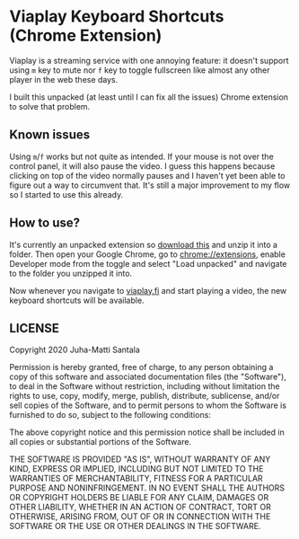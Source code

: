 # Viaplay Keyboard Shortcuts (Chrome Extension)

Viaplay is a streaming service with one annoying feature: it doesn't support using `m` key to mute nor `f` key to toggle fullscreen like almost any other player in the web these days.

I built this unpacked (at least until I can fix all the issues) Chrome extension to solve that problem.

## Known issues

Using `m`/`f` works but not quite as intended. If your mouse is not over the control panel, it will also pause the video. I guess this happens because clicking on top of the video normally pauses and I haven't yet been able to figure out a way to circumvent that. It's still a major improvement to my flow so I started to use this already.

## How to use?

It's currently an unpacked extension so [download this](https://github.com/Hamatti/viaplay-keyboard-shortcuts/archive/master.zip) and unzip it into a folder. Then open your Google Chrome, go to [chrome://extensions](chrome://extensions), enable Developer mode from the toggle and select "Load unpacked" and navigate to the folder you unzipped it into.

Now whenever you navigate to [viaplay.fi](https://viaplay.fi) and start playing a video, the new keyboard shortcuts will be available.

## LICENSE

Copyright 2020 Juha-Matti Santala

Permission is hereby granted, free of charge, to any person obtaining a copy of this software and associated documentation files (the "Software"), to deal in the Software without restriction, including without limitation the rights to use, copy, modify, merge, publish, distribute, sublicense, and/or sell copies of the Software, and to permit persons to whom the Software is furnished to do so, subject to the following conditions:

The above copyright notice and this permission notice shall be included in all copies or substantial portions of the Software.

THE SOFTWARE IS PROVIDED "AS IS", WITHOUT WARRANTY OF ANY KIND, EXPRESS OR IMPLIED, INCLUDING BUT NOT LIMITED TO THE WARRANTIES OF MERCHANTABILITY, FITNESS FOR A PARTICULAR PURPOSE AND NONINFRINGEMENT. IN NO EVENT SHALL THE AUTHORS OR COPYRIGHT HOLDERS BE LIABLE FOR ANY CLAIM, DAMAGES OR OTHER LIABILITY, WHETHER IN AN ACTION OF CONTRACT, TORT OR OTHERWISE, ARISING FROM, OUT OF OR IN CONNECTION WITH THE SOFTWARE OR THE USE OR OTHER DEALINGS IN THE SOFTWARE.
